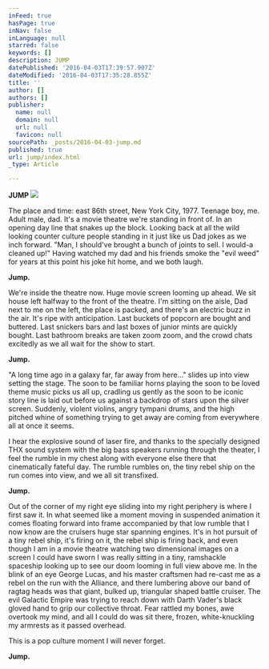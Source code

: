 ```yaml
---
inFeed: true
hasPage: true
inNav: false
inLanguage: null
starred: false
keywords: []
description: JUMP
datePublished: '2016-04-03T17:39:57.907Z'
dateModified: '2016-04-03T17:35:28.855Z'
title: ''
author: []
authors: []
publisher:
  name: null
  domain: null
  url: null
  favicon: null
sourcePath: _posts/2016-04-03-jump.md
published: true
url: jump/index.html
_type: Article

---
```

**JUMP**
![](https://the-grid-user-content.s3-us-west-2.amazonaws.com/8c128c65-0a12-4616-ac05-3126958aa2c6.jpg)

The place and time: east 86th street, New York City, 1977\. Teenage boy, me. Adult male, dad. It's a movie theatre we're standing in front of. In an opening day line that snakes up the block. Looking back at all the wild looking counter culture people standing in it just like us Dad jokes as we inch forward. "Man, I should've brought a bunch of joints to sell. I would-a cleaned up!" Having watched my dad and his friends smoke the "evil weed" for years at this point his joke hit home, and we both laugh.

**Jump.**

We're inside the theatre now. Huge movie screen looming up ahead. We sit house left halfway to the front of the theatre. I'm sitting on the aisle, Dad next to me on the left, the place is packed, and there's an electric buzz in the air. It's ripe with anticipation. Last buckets of popcorn are bought and buttered. Last snickers bars and last boxes of junior mints are quickly bought. Last bathroom breaks are taken zoom zoom, and the crowd chats excitedly as we all wait for the show to start.

**Jump.**

"A long time ago in a galaxy far, far away from here..." slides up into view setting the stage. The soon to be familiar horns playing the soon to be loved theme music picks us all up, cradling us gently as the soon to be iconic story line is laid out before us against a backdrop of stars upon the silver screen. Suddenly, violent violins, angry tympani drums, and the high pitched whine of something trying to get away are coming from everywhere all at once it seems.

I hear the explosive sound of laser fire, and thanks to the specially designed THX sound system with the big bass speakers running through the theater, I feel the rumble in my chest along with everyone else there that cinematically fateful day. The rumble rumbles on, the tiny rebel ship on the run comes into view, and we all sit transfixed.

**Jump.**

Out of the corner of my right eye sliding into my right periphery is where I first saw it. In what seemed like a moment moving in suspended animation it comes floating forward into frame accompanied by that low rumble that I now know are the cruisers huge star spanning engines. It's in hot pursuit of a tiny rebel ship, it's firing on it, the rebel ship is firing back, and even though I am in a movie theatre watching two dimensional images on a screen I could have sworn I was really sitting in a tiny, ramshackle spaceship looking up to see our doom looming in full view above me. In the blink of an eye George Lucas, and his master craftsmen had re-cast me as a rebel on the run with the Alliance, and there lumbering above our band of ragtag heads was that giant, bulked up, triangular shaped battle cruiser. The evil Galactic Empire was trying to reach down with Darth Vader's black gloved hand to grip our collective throat. Fear rattled my bones, awe overtook my mind, and all I could do was sit there, frozen, white-knuckling my armrests as it passed overhead.

This is a pop culture moment I will never forget.

**Jump.**